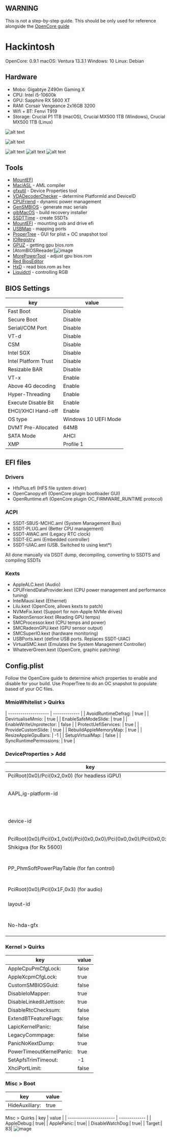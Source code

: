 ## WARNING
This is not a step-by-step guide. This should be only used for reference alongside the [OpenCore guide](https://dortania.github.io/OpenCore-Install-Guide/)


# Hackintosh
OpenCore:	0.9.1
macOS: 	Ventura 13.3.1
Windows:	10
Linux:		Debian

## Hardware	
- Mobo:		Gigabtye Z490m Gaming X
- CPU:		Intel i5-10600k
- GPU:		Sapphire RX 5600 XT
- RAM:		Corsair Vengeance 2x16GB 3200
- Wifi + BT:	Fenvi T919
- Storage:	Crucial P1 1TB (macOS), Crucial MX500 1TB (Windows), Crucial MX500 1TB (Linux)



![alt text](https://github.com/oxonomi/Hackintosh/blob/main/images/info.png?raw=true)

![alt text](https://github.com/oxonomi/Hackintosh/blob/main/images/Cinebench.png?raw=true)

![alt text](https://github.com/oxonomi/Hackintosh/blob/main/images/Geekbench.png?raw=true)
![alt text](https://github.com/oxonomi/Hackintosh/blob/main/images/Geek%20bench%20compute%20OpenCL.png?raw=true)
![alt text](https://github.com/oxonomi/Hackintosh/blob/main/images/Geek%20bench%20compute%20Metal.png?raw=true)

## Tools
- [MountEFI](https://github.com/corpnewt/MountEFI)
- [MaciASL](https://github.com/acidanthera/MaciASL) - AML compiler
- [gfxutil](https://github.com/acidanthera/gfxutil) - Device Properties tool 
- [VDADecoderChecker](https://github.com/cylonbrain/VDADecoderCheck) – determine PlatformId and DeviceID
- [CPUFriend](https://github.com/acidanthera/CPUFriend) - dynamic power management 
- [GenSMBIOS](https://github.com/corpnewt/GenSMBIOS) - generate mac serials 
- [gibMacOS](https://github.com/corpnewt/gibMacOS) - build recovery installer
- [SSDTTime](https://github.com/corpnewt/SSDTTime) - create SSDTs 
- [MountEFI](https://github.com/corpnewt/MountEFI) - mounting usb and drive efi
- [USBMap](https://github.com/corpnewt/USBMap) - mapping ports 
- [ProperTree](https://github.com/corpnewt/ProperTree) - GUI for plist + OC snapshot tool 
- [IORegistry](https://github.com/vulgo/IORegistryExplorer)
- [GPUZ](https://www.techpowerup.com/download/gpu-z/) - getting gpu bios.rom  
- [AtomBIOSReeader]![image](https://github.com/oxonomi/Hackintosh/assets/130058100/23b2711a-7b3d-4f79-b222-cb7a15d4307c)
- [MorePowerTool](https://www.igorslab.de/en/download-area-new-version-of-morepowertool-mpt-and-final-release-of-redbioseditor-rbe/) - adjust gpu bios.rom 
- [Red BiosEditor](https://www.igorslab.de/en/download-area-new-version-of-morepowertool-mpt-and-final-release-of-redbioseditor-rbe/)
- [HxD](https://mh-nexus.de/en/hxd/) - read bios.rom as hex 
- [Liquidctl](https://mh-nexus.de/en/hxd/) - controlling RGB 


## BIOS Settings
| key | value |
| -------------------- |-------------|
| Fast Boot |			          Disable |
| Secure Boot | 		        Disable |
| Serial/COM Port		 |      Disable |
| VT-d 			          |     Disable |
| CSM 			         |      Disable |
| Intel SGX 			    |     Disable |
| Intel Platform Trust	|   Disable |
| Resizable BAR		 |        Disable |
| VT-x			        |       Enable |
| Above 4G decoding	  |     Enable |
| Hyper-Threading		  |     Enable |
| Execute Disable Bit	  |   Enable |
| EHCI/XHCI Hand-off	 |    Enable |
| OS type 			      |     Windows 10 UEFI Mode |
| DVMT Pre-Allocated	 |    64MB |
| SATA Mode 		      |     AHCI |
| XMP               	| 		Profile 1 |


## EFI files

### Drivers
- HfsPlus.efi			(HFS file system driver)
- OpenCanopy.efi		(OpenCore plugin bootloader GUI)
- OpenRuntime.efi		(OpenCore plugin OC_FIRMWARE_RUNTIME protocol)

### ACPI 
- SSDT-SBUS-MCHC.aml	(System Management Bus)
- SSDT-PLUG.aml		(Better CPU management)
- SSDT-AWAC.aml		(Legacy RTC clock)
- SSDT-EC.ami		(Embedded controller)
- SSDT-UIAC.aml		(USB. Switched to using kext*)

All done manually via DSDT dump, decompiling, converting to SSDTS and compiling SSDTs	

### Kexts
- AppleALC.kext				        (Audio)
- CPUFriendDataProvider.kext  (CPU power management and performance tuning)
- IntelMausi.kext			        (Ethernet)
- Lilu.kext				            (OpenCore, allows kexts to patch)
- NVMeFix.kext				        (Support for non-Apple NVMe drives)
- RadeonSensor.kext			      (Reading GPU temps)
- SMCProcessor.kext			      (CPU temps and power)
- SMCRadeonGPU.kext			      (GPU sensor output)
- SMCSuperIO.kext			        (hardware monitoring)
- USBPorts.kext				        (define USB ports. Replaces SSDT-UIAC)
- VirtualSMC.kext			        (Emulates the System Management Controller)
- WhateverGreen.kext			    (OpenCore, graphic patching)


## Config.plist
Follow the OpenCore guide to determine which properties to enable and disable for your build. Use ProperTree to do an OC snapshot to populate based of your OC files.

### MmioWhitelist > Quirks
| -------------------- | ------------- | 
| AvoidRuntimeDefrag:  |  true |
| DevirtualiseMmio:  | true |
| EnableSafeModeSlide:  | true |
| EnableWriteUnprotector:  | false |
| ProtectUefiServices:  | true |
| ProvideCustomSlide:  | true |
| RebuildAppleMemoryMap:  | true |
| ResizeAppleGpuBars: |  -1 |
| SetupVirtualMap:  | false |
| SyncRuntimePermissions: |  true |




### DeviceProperties > Add
| key | value |
| ----------------------- | ------------- | 
| PciRoot(0x0)/Pci(0x2,0x0) (for headless iGPU)| |
| AAPL,ig-platform-id | AwDFmw== (base64), 0300C89B (hex)|
| device-id | xZsAAA== (base64), c59b0000 (hex) |
| PciRoot(0x0)/Pci(0x1,0x0)/Pci(0x0,0x0)/Pci(0x0,0x0)/Pci(0x0,0x0) | |
| Shikigva (for Rx 5600) | 80 |
| PP_PhmSoftPowerPlayTable (for fan control) | [SEE RX 5600 XT fan Control section for data value](#fan-control) |
| PciRoot(0x0)/Pci(0x1F,0x3) (for audio) | | 
| layout-id | AQAAAA== (base64), 1 (dec) | 
| No-hda-gfx | AAAAAA== (base64),  0 (dec)| 



### Kernel > Quirks
| key | value |
| ----------------------- | ------------- | 
| AppleCpuPmCfgLock: |  false |
| AppleXcpmCfgLock:|  true |
| CustomSMBIOSGuid:|  false |
| DisableIoMapper:|  true |
| DisableLinkeditJettison:|  true |
| DisableRtcChecksum: | false |
| ExtendBTFeatureFlags:|  false |
| LapicKernelPanic: | false |
| LegacyCommpage: | false |
| PanicNoKextDump: | true |
| PowerTimeoutKernelPanic:|  true |
| SetApfsTrimTimeout: | -1 |
| XhciPortLimit: | false | 

### Misc > Boot
| key | value |
| ----------------------- | ------------- | 
| HideAuxiliary:|  true| 

Misc > Quirks
| key | value |
| ----------------------- | ------------- | 
| AppleDebug:|  true| 
| ApplePanic:|  true| 
| DisableWatchDog:|  true| 
| Target:|  83| 
![image](https://github.com/oxonomi/Hackintosh/assets/130058100/bfcbf76d-c60b-484e-b159-10198e1d2937)




<a id="fan-control"></a>
